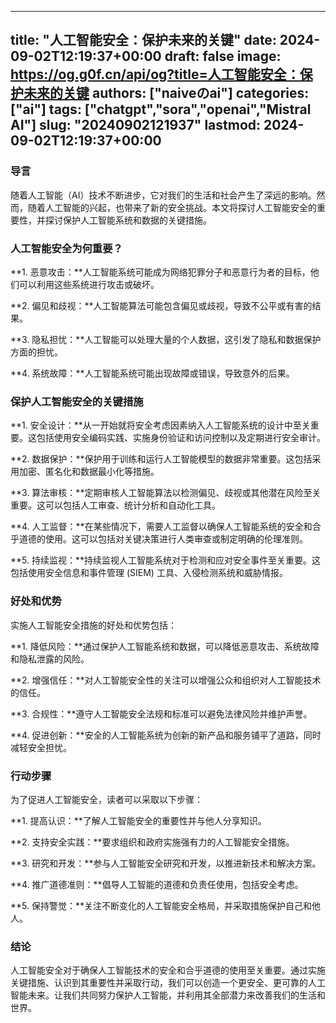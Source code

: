 
---
title: "人工智能安全：保护未来的关键"
date: 2024-09-02T12:19:37+00:00
draft: false
image: https://og.g0f.cn/api/og?title=人工智能安全：保护未来的关键
authors: ["naiveのai"]
categories: ["ai"]
tags: ["chatgpt","sora","openai","Mistral AI"]
slug: "20240902121937"
lastmod: 2024-09-02T12:19:37+00:00
---
### 导言

随着人工智能（AI）技术不断进步，它对我们的生活和社会产生了深远的影响。然而，随着人工智能的兴起，也带来了新的安全挑战。本文将探讨人工智能安全的重要性，并探讨保护人工智能系统和数据的关键措施。

### 人工智能安全为何重要？

**1. 恶意攻击：**人工智能系统可能成为网络犯罪分子和恶意行为者的目标，他们可以利用这些系统进行攻击或破坏。

**2. 偏见和歧视：**人工智能算法可能包含偏见或歧视，导致不公平或有害的结果。

**3. 隐私担忧：**人工智能可以处理大量的个人数据，这引发了隐私和数据保护方面的担忧。

**4. 系统故障：**人工智能系统可能出现故障或错误，导致意外的后果。

### 保护人工智能安全的关键措施

**1. 安全设计：**从一开始就将安全考虑因素纳入人工智能系统的设计中至关重要。这包括使用安全编码实践、实施身份验证和访问控制以及定期进行安全审计。

**2. 数据保护：**保护用于训练和运行人工智能模型的数据非常重要。这包括采用加密、匿名化和数据最小化等措施。

**3. 算法审核：**定期审核人工智能算法以检测偏见、歧视或其他潜在风险至关重要。这可以包括人工审查、统计分析和自动化工具。

**4. 人工监督：**在某些情况下，需要人工监督以确保人工智能系统的安全和合乎道德的使用。这可以包括对关键决策进行人类审查或制定明确的伦理准则。

**5. 持续监视：**持续监视人工智能系统对于检测和应对安全事件至关重要。这包括使用安全信息和事件管理 (SIEM) 工具、入侵检测系统和威胁情报。

### 好处和优势

实施人工智能安全措施的好处和优势包括：

**1. 降低风险：**通过保护人工智能系统和数据，可以降低恶意攻击、系统故障和隐私泄露的风险。

**2. 增强信任：**对人工智能安全性的关注可以增强公众和组织对人工智能技术的信任。

**3. 合规性：**遵守人工智能安全法规和标准可以避免法律风险并维护声誉。

**4. 促进创新：**安全的人工智能系统为创新的新产品和服务铺平了道路，同时减轻安全担忧。

### 行动步骤

为了促进人工智能安全，读者可以采取以下步骤：

**1. 提高认识：**了解人工智能安全的重要性并与他人分享知识。

**2. 支持安全实践：**要求组织和政府实施强有力的人工智能安全措施。

**3. 研究和开发：**参与人工智能安全研究和开发，以推进新技术和解决方案。

**4. 推广道德准则：**倡导人工智能的道德和负责任使用，包括安全考虑。

**5. 保持警觉：**关注不断变化的人工智能安全格局，并采取措施保护自己和他人。

### 结论

人工智能安全对于确保人工智能技术的安全和合乎道德的使用至关重要。通过实施关键措施、认识到其重要性并采取行动，我们可以创造一个更安全、更可靠的人工智能未来。让我们共同努力保护人工智能，并利用其全部潜力来改善我们的生活和世界。